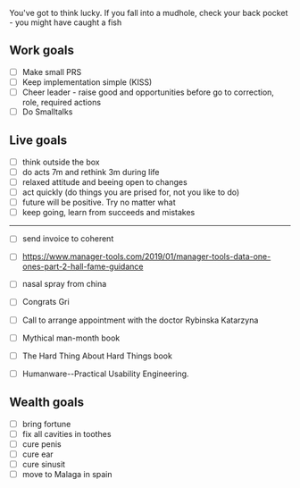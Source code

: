 You've got to think lucky. If you fall into a mudhole, check your back pocket - you might have caught a fish

## Work goals

- [ ] Make small PRS
- [ ] Keep implementation simple (KISS)
- [ ] Cheer leader - raise good and opportunities before go to correction, role, required actions
- [ ] Do Smalltalks

## Live goals

- [ ] think outside the box
- [ ] do acts 7m and rethink 3m during life
- [ ] relaxed attitude and beeing open to changes
- [ ] act quickly (do things you are prised for, not you like to do)
- [ ] future will be positive. Try no matter what
- [ ] keep going, learn from succeeds and mistakes

----

- [ ] send invoice to coherent

- [ ] <https://www.manager-tools.com/2019/01/manager-tools-data-one-ones-part-2-hall-fame-guidance>

- [ ] nasal spray from china
- [ ] Congrats Gri 
- [ ] Call to arrange appointment with the doctor Rybinska Katarzyna
- [ ] Mythical man-month book
- [ ] The Hard Thing About Hard Things book
- [ ] Humanware--Practical Usability Engineering.

## Wealth goals

- [ ] bring fortune
- [ ] fix all cavities in toothes
- [ ] cure penis
- [ ] cure ear
- [ ] cure sinusit
- [ ] move to Malaga in spain
